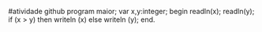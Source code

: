 #atividade github
program maior;
var
x,y:integer;
begin
  readln(x);
  readln(y);
if (x > y) then
  writeln (x)
else 
  writeln (y);
end.

